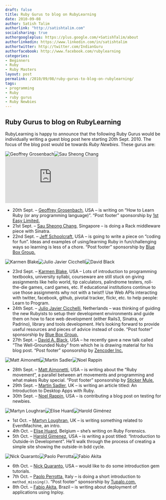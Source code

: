 ```yaml
---
draft: false
title: Ruby Gurus to blog on RubyLearning
date: 2010-09-08
author: Satish Talim
authorlink: "http://satishtalim.com"
socialsharing: true
authorgoogleplus: https://plus.google.com/+SatishTalim/about
authorlinkedin: https://www.linkedin.com/in/satishtalim
authortwitter: http://twitter.com/IndianGuru
authorfacebook: http://www.facebook.com/rubylearning
categories:
- Beginners
- Ruby
- Ruby Masters
layout: post
permalink: /2010/09/08/ruby-gurus-to-blog-on-rubylearning/
tags:
- programming
- Ruby
- ruby gurus
- Ruby Newbies
---
```

## Ruby Gurus to blog on RubyLearning

RubyLearning is happy to announce that the following Ruby Gurus would be
individually writing a guest blog post here starting 20th Sept. 2010.
The focus of the blog post would be towards *Ruby Newbies*. These gurus
are:<!--more-->

![Geoffrey
Grosenbach](https://topfunky.backpackit.com/thumbs/2653320/as/DSC02562.jpg "Geoffrey Grosenbach")![Sau
Sheong
Chang](http://www.rubylearning.com/images/sau.jpg "Sau Sheong Chang")![Jeff
Schoolcraft](http://www.gravatar.com/avatar.php?default=http://railsdeveloper.com/images/icons/user-flag-2.png&gravatar_id=196b781eef85b7ce609fd12234cc1f39&rating=G "Jeff Schoolcraft")

-   20th Sept. – [Geoffrey
    Grosenbach](http://rubylearning.com/blog/2010/09/20/how-to-learn-ruby-or-any-programming-language/),
    USA – is writing on “How to Learn Ruby (or any programming
    language)”. “Post footer” sponsorship by [1st Easy
    Limited.](http://www.1steasy.com/ruby-on-rails.htm)
-   21st Sept. – [Sau Sheong
    Chang](http://rubylearning.com/blog/2010/09/21/writing-modular-web-applications-with-rack/),
    Singapore – is doing a Rack middleware piece with Sinatra.
-   22nd Sept. – [Jeff
    Schoolcraft](http://rubylearning.com/blog/2010/09/22/14-ways-to-have-fun-coding-ruby/),
    USA – is going to write a piece on “coding for fun”. Ideas and
    examples of using/learning Ruby in fun/challenging ways so learning
    is less of a chore. “Post footer” sponsorship by [Blue Box
    Group.](http://www.blueboxgrp.com/?utm_source=rubylearning&utm_medium=blog&utm_campaign=rubylearning)

![Karmen
Blake](http://rubylearning.com/images/karmen.jpg "Karmen Blake")![Julio
Javier
Cicchelli](http://www.rubylearning.com/images/jjcicchelli.jpg "Julio Javier Cicchelli")![David
Black](http://www.rubylearning.com/images/david.jpg "David A. Black")

-   23rd Sept. – [Karmen
    Blake](http://rubylearning.com/blog/2010/09/23/incorporating-web-apis-to-spark-computer-programming-exercises/),
    USA – Lots of introduction to programming textbooks, university
    syllabi, courseware are still stuck on giving assignments like hello
    world, tip calculators, palindrome testers, roll-the-die games, card
    games, etc. If educational institutions continue to use those
    assignments why not with a twist!! Use Web APIs interacting with
    twitter, facebook, github, pivotal tracker, flickr, etc. to help
    people: Learn to Program.
-   24th Sept. – [Julio Javier
    Cicchelli](http://rubylearning.com/blog/2010/09/24/so-youre-new-to-ruby/),
    Netherlands – was thinking of guiding the new Rubyists to setup
    their development environments and guide them on how to face web
    development (either Rails3, Sinatra, or Padrino), library and tools
    development. He’s looking forward to provide useful resources and
    pieces of advice instead of code. “Post footer” sponsorship by [Blue
    Box
    Group.](http://www.blueboxgrp.com/?utm_source=rubylearning&utm_medium=blog&utm_campaign=rubylearning)
-   27th Sept. – [David A.
    Black](http://rubylearning.com/blog/2010/09/27/almost-everything-is-an-object-and-everything-is-almost-an-object/),
    USA – he recently gave a new talk called “The Well-Grounded Nuby”
    from which he is drawing material for his blog post. “Post footer”
    sponsorship by [Zencoder Inc.](http://zencoder.com/)

![Matt
Aimonetti](http://rubylearning.com/images/m_aimonetti.jpg "Matt Aimonetti")![Martin
Sadler](http://rubylearning.com/images/msadler125x125.jpg "Martin Sadler")![Noel
Rappin](http://rubylearning.com/images/new_head.jpg "Noel Rappin")

-   28th Sept. – [Matt
    Aimonetti](http://rubylearning.com/blog/2010/09/28/the-ruby-movement/),
    USA – is writing about the “Ruby movement”, a parallel between art
    movements and programming and what makes Ruby special. “Post footer”
    sponsorship by [Sticker Mule.](http://www.stickermule.com/)
-   29th Sept. – [Martin
    Sadler](http://rubylearning.com/blog/2010/09/29/an-introduction-to-desktop-apps-with-ruby/),
    UK – is writing an article titled: An Introduction to Desktop Apps
    with Ruby.
-   30th Sept. – [Noel
    Rappin](http://rubylearning.com/blog/2010/09/30/the-testing-mindset/),
    USA – is contributing a blog post on testing for newbies.

![Martyn
Loughran](http://rubylearning.com/images/martyn.jpg "Martyn Loughran")![Elise
Huard](http://rubylearning.com/images/pic1-125.jpg "Elise Huard")![Harold
Giménez](http://rubylearning.com/images/harold-125x125.jpg "Harold Giménez")

-   1st Oct. – [Martyn
    Loughran](http://rubylearning.com/blog/2010/10/01/an-introduction-to-eventmachine-and-how-to-avoid-callback-spaghetti/),
    UK – is writing something related to EventMachine, an intro.
-   4th Oct. – [Elise
    Huard](http://rubylearning.com/blog/2010/10/04/ruby-forensics/),
    Belgium – she’s writing on Ruby Forensics.
-   5th Oct. – [Harold
    Gimenez](http://rubylearning.com/blog/2010/10/05/outside-in-development/),
    USA – is writing a post titled: “Introduction to Outside-in
    Development”. He’ll walk through the process of creating a simple
    site showing the outside-in bdd cycle.

![Nick
Quaranto](http://en.gravatar.com/userimage/938917/6d1a54abf9a4ee9d6fd682c193ec2edc.png?size=125 "Nick Quaranto")![Paolo
Perrotta](http://rubylearning.com/images/PaoloPerrotta.jpg "Paolo Perrotta")![Fabio
Akita](http://www.rubylearning.com/images/akita.jpg "Fabio Akita")

-   6th Oct. – [Nick
    Quaranto](http://rubylearning.com/blog/2010/10/06/gem-sawyer-modern-day-ruby-warrior/),
    USA – would like to do some introduction gem tutorials.
-   7th Oct. – [Paolo
    Perrotta](http://rubylearning.com/blog/2010/10/07/do-you-know-rubys-chainsaw-method/),
    Italy – is doing a short introduction to `method_missing()`. “Post
    footer” sponsorship by [Tupalo.com.](http://tupalo.com/)
-   8th Oct. – [Fabio
    Akita](http://rubylearning.com/blog/2010/10/08/does-ror-deployment-deprive-you-of-your-sleep/),
    Brazil – is writing about deployment of applications using Inploy.

